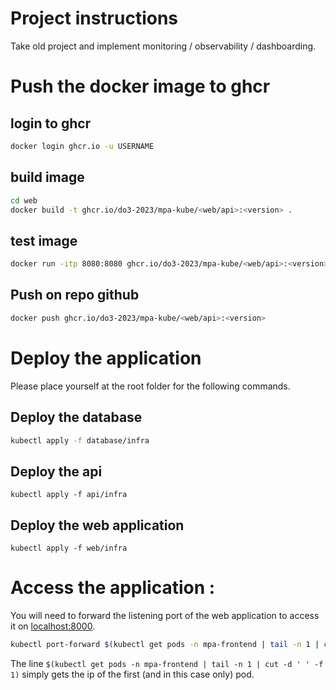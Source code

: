 # Project instructions

Take old project and implement monitoring / observability / dashboarding.


# Push the docker image to ghcr

## login to ghcr

```bash
docker login ghcr.io -u USERNAME
```

## build image

```bash
cd web
docker build -t ghcr.io/do3-2023/mpa-kube/<web/api>:<version> .
```

## test image

```bash
docker run -itp 8080:8080 ghcr.io/do3-2023/mpa-kube/<web/api>:<version>
```

## Push on repo github

```bash
docker push ghcr.io/do3-2023/mpa-kube/<web/api>:<version>
```

# Deploy the application

Please place yourself at the root folder for the following commands.

## Deploy the database

```bash
kubectl apply -f database/infra
```

## Deploy the api

```
kubectl apply -f api/infra
```

## Deploy the web application

```
kubectl apply -f web/infra
```

# Access the application :

You will need to forward the listening port of the web application to access it on [localhost:8000](http://localhost:8000).
```bash
kubectl port-forward $(kubectl get pods -n mpa-frontend | tail -n 1 | cut -d ' ' -f 1) 8000:8000 -n mpa-frontend
```

The line `$(kubectl get pods -n mpa-frontend | tail -n 1 | cut -d ' ' -f 1)` simply gets the ip of the first (and in this case only) pod.



